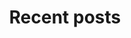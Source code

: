 ---
layout: home
title: Recent posts
articles:
  show_cover: false
  show_excerpt: true
  show_readmore: true
  show_info: true
sidebar:
  nav: docs-en
---
